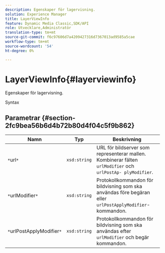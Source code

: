 ```yaml
---
description: Egenskaper för lagervisning.
solution: Experience Manager
title: LayerViewInfo
feature: Dynamic Media Classic,SDK/API
role: Utvecklare,Administratör
translation-type: tm+mt
source-git-commit: f6c97606d7a4209427316d7367013ad9585a5cae
workflow-type: tm+mt
source-wordcount: '54'
ht-degree: 0%

---
```



# LayerViewInfo{#layerviewinfo}

Egenskaper för lagervisning.

Syntax

## Parametrar {#section-2fc9bea56b6d4b72b80d4f04c5f9b862}

| Namn | Typ | Beskrivning |
|---|---|---|
| `*`url`*` | `xsd:string` | URL för bildserver som representerar mallen. Kombinerar fälten `urlModifier` och `urlPostAp- plyModifier`. |
| `*`urlModifier`*` | `xsd:string` | Protokollkommandon för bildvisning som ska användas före begäran eller `urlPostApplyModifier`-kommandon. |
| `*`urlPostApplyModifier`*` | `xsd:string` | Protokollkommandon för bildvisning som ska användas efter `urlModifier` och begär kommandon. |

